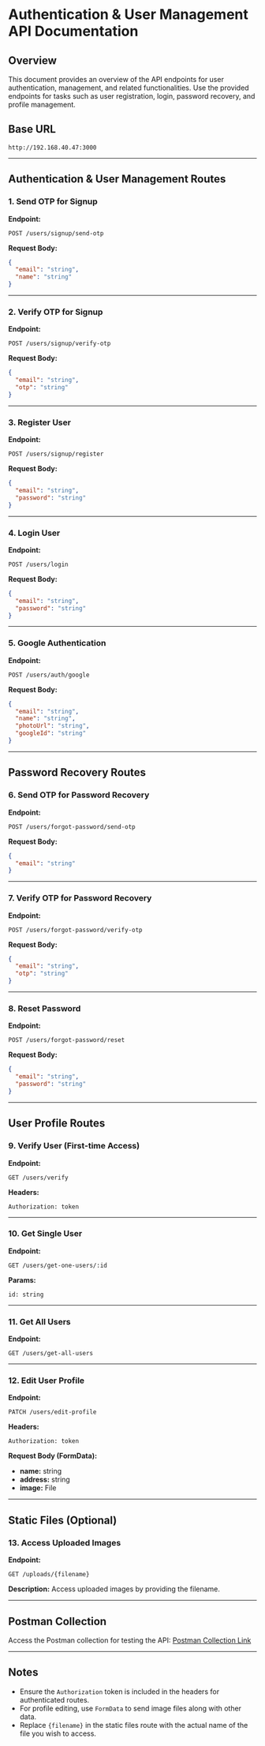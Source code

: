 # Authentication & User Management API Documentation

## Overview
This document provides an overview of the API endpoints for user authentication, management, and related functionalities. Use the provided endpoints for tasks such as user registration, login, password recovery, and profile management.

## Base URL
```
http://192.168.40.47:3000
```

---

## Authentication & User Management Routes

### 1. Send OTP for Signup
**Endpoint:**
```
POST /users/signup/send-otp
```
**Request Body:**
```json
{
  "email": "string",
  "name": "string"
}
```

---

### 2. Verify OTP for Signup
**Endpoint:**
```
POST /users/signup/verify-otp
```
**Request Body:**
```json
{
  "email": "string",
  "otp": "string"
}
```

---

### 3. Register User
**Endpoint:**
```
POST /users/signup/register
```
**Request Body:**
```json
{
  "email": "string",
  "password": "string"
}
```

---

### 4. Login User
**Endpoint:**
```
POST /users/login
```
**Request Body:**
```json
{
  "email": "string",
  "password": "string"
}
```

---

### 5. Google Authentication
**Endpoint:**
```
POST /users/auth/google
```
**Request Body:**
```json
{
  "email": "string",
  "name": "string",
  "photoUrl": "string",
  "googleId": "string"
}
```

---

## Password Recovery Routes

### 6. Send OTP for Password Recovery
**Endpoint:**
```
POST /users/forgot-password/send-otp
```
**Request Body:**
```json
{
  "email": "string"
}
```

---

### 7. Verify OTP for Password Recovery
**Endpoint:**
```
POST /users/forgot-password/verify-otp
```
**Request Body:**
```json
{
  "email": "string",
  "otp": "string"
}
```

---

### 8. Reset Password
**Endpoint:**
```
POST /users/forgot-password/reset
```
**Request Body:**
```json
{
  "email": "string",
  "password": "string"
}
```

---

## User Profile Routes

### 9. Verify User (First-time Access)
**Endpoint:**
```
GET /users/verify
```
**Headers:**
```
Authorization: token
```

---

### 10. Get Single User
**Endpoint:**
```
GET /users/get-one-users/:id
```
**Params:**
```
id: string
```

---

### 11. Get All Users
**Endpoint:**
```
GET /users/get-all-users
```

---

### 12. Edit User Profile
**Endpoint:**
```
PATCH /users/edit-profile
```
**Headers:**
```
Authorization: token
```
**Request Body (FormData):**
- **name:** string
- **address:** string
- **image:** File

---

## Static Files (Optional)

### 13. Access Uploaded Images
**Endpoint:**
```
GET /uploads/{filename}
```
**Description:**
Access uploaded images by providing the filename.

---

## Postman Collection
Access the Postman collection for testing the API:
[Postman Collection Link](https://www.postman.com/web444-4006/workspace/travel/collection/39922573-3c102085-9293-466d-b253-3d8c7e53db87?action=share&creator=39922573&active-environment=39922573-4f2a7f24-9613-420b-b3e6-c51399b90edf)

---

## Notes
- Ensure the `Authorization` token is included in the headers for authenticated routes.
- For profile editing, use `FormData` to send image files along with other data.
- Replace `{filename}` in the static files route with the actual name of the file you wish to access.
  
